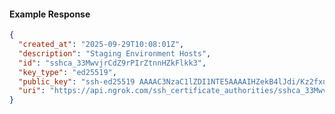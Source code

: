 <!-- Code generated for API Clients. DO NOT EDIT. -->

#### Example Response

```json
{
  "created_at": "2025-09-29T10:08:01Z",
  "description": "Staging Environment Hosts",
  "id": "sshca_33MwvjrCdZ9rPIrZtnnHZkFlkk3",
  "key_type": "ed25519",
  "public_key": "ssh-ed25519 AAAAC3NzaC1lZDI1NTE5AAAAIHZekB4lJdi/Kz2fxuEvSEWoe0ZpJWfVlRXdb6OV0l7G",
  "uri": "https://api.ngrok.com/ssh_certificate_authorities/sshca_33MwvjrCdZ9rPIrZtnnHZkFlkk3"
}
```

